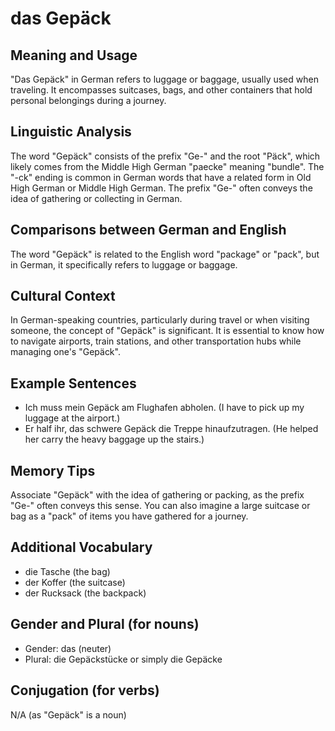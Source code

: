 # das Gepäck
## Meaning and Usage
"Das Gepäck" in German refers to luggage or baggage, usually used when traveling. It encompasses suitcases, bags, and other containers that hold personal belongings during a journey.

## Linguistic Analysis
The word "Gepäck" consists of the prefix "Ge-" and the root "Päck", which likely comes from the Middle High German "paecke" meaning "bundle". The "-ck" ending is common in German words that have a related form in Old High German or Middle High German. The prefix "Ge-" often conveys the idea of gathering or collecting in German.

## Comparisons between German and English
The word "Gepäck" is related to the English word "package" or "pack", but in German, it specifically refers to luggage or baggage.

## Cultural Context
In German-speaking countries, particularly during travel or when visiting someone, the concept of "Gepäck" is significant. It is essential to know how to navigate airports, train stations, and other transportation hubs while managing one's "Gepäck".

## Example Sentences
- Ich muss mein Gepäck am Flughafen abholen. (I have to pick up my luggage at the airport.)
- Er half ihr, das schwere Gepäck die Treppe hinaufzutragen. (He helped her carry the heavy baggage up the stairs.)

## Memory Tips
Associate "Gepäck" with the idea of gathering or packing, as the prefix "Ge-" often conveys this sense. You can also imagine a large suitcase or bag as a "pack" of items you have gathered for a journey.

## Additional Vocabulary
- die Tasche (the bag)
- der Koffer (the suitcase)
- der Rucksack (the backpack)

## Gender and Plural (for nouns)
- Gender: das (neuter)
- Plural: die Gepäckstücke or simply die Gepäcke

## Conjugation (for verbs)
N/A (as "Gepäck" is a noun)